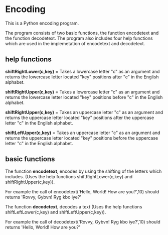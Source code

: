 # Encoding

This is a Python encoding program.

The program consists of two basic functions, the function encodetext and the function decodetext.
The program also includes four help functions which are used in the implemetation of encodetext and decodetext.

## help functions
**shiftRightLower(c,key)** = Takes a lowercase letter "c" as an argument and returns the lowercase letter located "key" positions after "c" in the English alphabet.

**shiftRightUpper(c,key)** = Takes a lowercase letter "c" as an argument and returns the lowercase letter located "key" positions before "c" in the English alphabet.

**shiftRightUpper(c,key)** = Takes an uppercase letter "c" as an argument and returns the uppercase letter located "key" positions after the uppercase letter "c" in the English alphabet.

**shiftLeftUpper(c,key)** = Takes an uppercase letter "c" as an argument and returns the uppercase letter located "key" positions before the uppercase letter "c" in the English alphabet.


## basic functions
The function **encodetext**, encodes by using the shifting of the letters which includes. 
(Uses the help functions shiftRightLower(c,key) and shiftRightUpper(c,key)).

For example the call of encodetext('Hello, World! How are you?',10) should returns 'Rovvy, Gybvn! Ryg kbo iye?'


The function **decodetext**, decodes a text
(Uses the help functions shiftLeftLower(c,key) and  shiftLeftUpper(c,key)).

For example the call of decodetext('Rovvy, Gybvn! Ryg kbo iye?',10) should returns 'Hello, World! How are you?'
